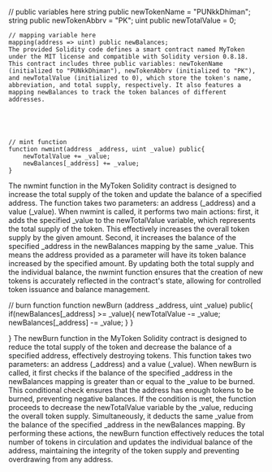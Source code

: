 // public variables here
    string public newTokenName = "PUNkkDhiman";
    string public newTokenAbbrv = "PK";
    uint public newTotalValue = 0;

    // mapping variable here
    mapping(address => uint) public newBalances;
    The provided Solidity code defines a smart contract named MyToken under the MIT license and compatible with Solidity version 0.8.18. This contract includes three public variables: newTokenName (initialized to "PUNkkDhiman"), newTokenAbbrv (initialized to "PK"), and newTotalValue (initialized to 0), which store the token's name, abbreviation, and total supply, respectively. It also features a mapping newBalances to track the token balances of different addresses.
  
    
    
    
    
    // mint function
    function nwmint(address _address, uint _value) public{
        newTotalValue += _value;
        newBalances[_address] += _value;
    }
The nwmint function in the MyToken Solidity contract is designed to increase the total supply of the token and update the balance of a specified address. The function takes two parameters: an address (_address) and a value (_value). When nwmint is called, it performs two main actions: first, it adds the specified _value to the newTotalValue variable, which represents the total supply of the token. This effectively increases the overall token supply by the given amount. Second, it increases the balance of the specified _address in the newBalances mapping by the same _value. This means the address provided as a parameter will have its token balance increased by the specified amount. By updating both the total supply and the individual balance, the nwmint function ensures that the creation of new tokens is accurately reflected in the contract's state, allowing for controlled token issuance and balance management.



// burn function
    function newBurn (address _address, uint _value) public{
        if(newBalances[_address] >= _value){
            newTotalValue -= _value;
            newBalances[_address] -= _value;
        }
    }

}
The newBurn function in the MyToken Solidity contract is designed to reduce the total supply of the token and decrease the balance of a specified address, effectively destroying tokens. This function takes two parameters: an address (_address) and a value (_value). When newBurn is called, it first checks if the balance of the specified _address in the newBalances mapping is greater than or equal to the _value to be burned. This conditional check ensures that the address has enough tokens to be burned, preventing negative balances. If the condition is met, the function proceeds to decrease the newTotalValue variable by the _value, reducing the overall token supply. Simultaneously, it deducts the same _value from the balance of the specified _address in the newBalances mapping. By performing these actions, the newBurn function effectively reduces the total number of tokens in circulation and updates the individual balance of the address, maintaining the integrity of the token supply and preventing overdrawing from any address.
